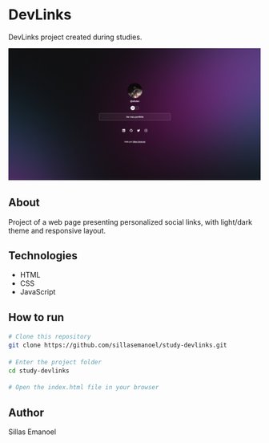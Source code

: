 # DevLinks

DevLinks project created during studies.

![Preview](.github/preview.png)

## About

Project of a web page presenting personalized social links, with light/dark theme and responsive layout.

## Technologies

- HTML
- CSS
- JavaScript

## How to run

```bash
# Clone this repository
git clone https://github.com/sillasemanoel/study-devlinks.git

# Enter the project folder
cd study-devlinks

# Open the index.html file in your browser
```

## Author

Sillas Emanoel
